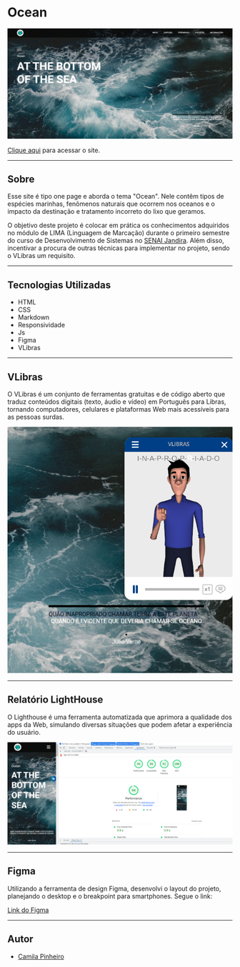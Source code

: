 # Ocean

![](./img/captura-tela.png)

[Clique aqui](https://camilapinh3iro.github.io/one_page/) para acessar o site. 

---
## Sobre 
Esse site é tipo one page e aborda o tema "Ocean". Nele contêm tipos de espécies marinhas, fenômenos naturais que ocorrem nos oceanos e o impacto da destinação e tratamento incorreto do lixo que geramos.

O objetivo deste projeto é colocar em prática os conhecimentos adquiridos no módulo de LIMA (Linguagem de Marcação) durante o primeiro semestre do curso de Desenvolvimento de Sistemas no [SENAI Jandira](https://jandira.sp.senai.br/). Além disso, incentivar a procura de outras técnicas para implementar no projeto, sendo o VLibras um requisito.

---
## Tecnologias Utilizadas 
- HTML
- CSS
- Markdown
- Responsividade
- Js
- Figma
- VLibras

---
## VLibras
O VLibras é um conjunto de ferramentas gratuitas e de código aberto que traduz conteúdos digitais (texto, áudio e vídeo) em Português para Libras, tornando computadores, celulares e plataformas Web mais acessíveis para as pessoas surdas.

![](./img/captura-tela-vlibras.png)

---
## Relatório LightHouse
O Lighthouse é uma ferramenta automatizada que aprimora a qualidade dos apps da Web, simulando diversas situações que podem afetar a experiência do usuário.

![](./img/captura-tela-light.png)

---
## Figma
Utilizando a ferramenta de design Figma, desenvolvi o layout do projeto, planejando o desktop e o breakpoint para smartphones. 
Segue o link: 

[Link do Figma](https://www.figma.com/file/WAwSmu44wVoS0O2Bm60ZW3/Ocean?node-id=0%3A1&t=LTUnndAoIe2fdOVQ-0)

---
## Autor 
- [Camila Pinheiro](https://github.com/camilapinh3iro)
